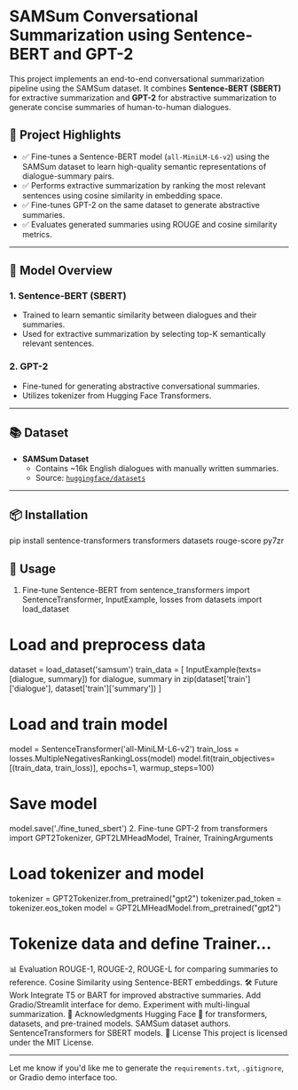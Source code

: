 # SAMSum Conversational Summarization using Sentence-BERT and GPT-2

This project implements an end-to-end conversational summarization pipeline using the SAMSum dataset. It combines **Sentence-BERT (SBERT)** for extractive summarization and **GPT-2** for abstractive summarization to generate concise summaries of human-to-human dialogues.

## 📌 Project Highlights

- ✅ Fine-tunes a Sentence-BERT model (`all-MiniLM-L6-v2`) using the SAMSum dataset to learn high-quality semantic representations of dialogue-summary pairs.
- ✅ Performs extractive summarization by ranking the most relevant sentences using cosine similarity in embedding space.
- ✅ Fine-tunes GPT-2 on the same dataset to generate abstractive summaries.
- ✅ Evaluates generated summaries using ROUGE and cosine similarity metrics.

---

## 🧠 Model Overview

### 1. Sentence-BERT (SBERT)
- Trained to learn semantic similarity between dialogues and their summaries.
- Used for extractive summarization by selecting top-K semantically relevant sentences.

### 2. GPT-2
- Fine-tuned for generating abstractive conversational summaries.
- Utilizes tokenizer from Hugging Face Transformers.

---

## 📚 Dataset

- **SAMSum Dataset**
  - Contains ~16k English dialogues with manually written summaries.
  - Source: [`huggingface/datasets`](https://huggingface.co/datasets/samsum)

---

## 📦 Installation


pip install sentence-transformers transformers datasets rouge-score py7zr
## 🚀 Usage
1. Fine-tune Sentence-BERT
from sentence_transformers import SentenceTransformer, InputExample, losses
from datasets import load_dataset

# Load and preprocess data
dataset = load_dataset('samsum')
train_data = [
    InputExample(texts=[dialogue, summary])
    for dialogue, summary in zip(dataset['train']['dialogue'], dataset['train']['summary'])
]

# Load and train model
model = SentenceTransformer('all-MiniLM-L6-v2')
train_loss = losses.MultipleNegativesRankingLoss(model)
model.fit(train_objectives=[(train_data, train_loss)], epochs=1, warmup_steps=100)

# Save model
model.save('./fine_tuned_sbert')
2. Fine-tune GPT-2
from transformers import GPT2Tokenizer, GPT2LMHeadModel, Trainer, TrainingArguments

# Load tokenizer and model
tokenizer = GPT2Tokenizer.from_pretrained("gpt2")
tokenizer.pad_token = tokenizer.eos_token
model = GPT2LMHeadModel.from_pretrained("gpt2")

# Tokenize data and define Trainer...
📊 Evaluation
ROUGE-1, ROUGE-2, ROUGE-L for comparing summaries to reference.
Cosine Similarity using Sentence-BERT embeddings.
🛠️ Future Work
Integrate T5 or BART for improved abstractive summaries.
Add Gradio/Streamlit interface for demo.
Experiment with multi-lingual summarization.
🤝 Acknowledgments
Hugging Face 🤗 for transformers, datasets, and pre-trained models.
SAMSum dataset authors.
SentenceTransformers for SBERT models.
📄 License
This project is licensed under the MIT License.

---

Let me know if you'd like me to generate the `requirements.txt`, `.gitignore`, or Gradio demo interface too.
